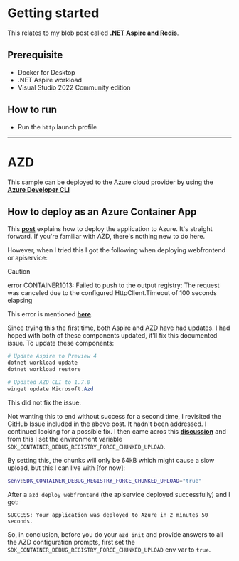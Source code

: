 # Getting started

This relates to my blob post called **[.NET Aspire and Redis](https://blog.garrardkitchen.com/dotneet-aspire-and-redis)**.

## Prerequisite

- Docker for Desktop
- .NET Aspire workload
- Visual Studio 2022 Community edition

## How to run

-  Run the `http` launch profile

---

# AZD

This sample can be deployed to the Azure cloud provider by using the **[Azure Developer CLI](https://learn.microsoft.com/en-us/azure/developer/azure-developer-cli/)**

## How to deploy as an Azure Container App

This **[post](https://learn.microsoft.com/en-us/dotnet/aspire/deployment/azure/aca-deployment-azd-in-depth?tabs=windows)** explains how to deploy the application to Azure.  It's straight forward.  If you're familiar with AZD, there's nothing new to do here.

However, when I tried this I got the following when deploying webfrontend or apiservice:

> [!CAUTION]  
> error CONTAINER1013: Failed to push to the output registry: The request was canceled due to the configured HttpClient.Timeout of 100 seconds elapsing

This error is mentioned **[here](https://blog.garrardkitchen.com/posts/dotnet-aspire-and-redis/#addendum)**.

Since trying this the first time, both Aspire and AZD have had updates.  I had hoped with both of these components updated, it'll fix this documented issue. To update these components:

```powershell
# Update Aspire to Preview 4
dotnet workload update
dotnet workload restore

# Updated AZD CLI to 1.7.0
winget update Microsoft.Azd
```

This did not fix the issue.

Not wanting this to end without success for a second time, I revisited the GitHub Issue included in the above post.  It hadn't been addressed.  I continued looking for a possible fix.  I then came acros this **[discussion](https://github.com/Azure/azure-dev/discussions/3212)** and from this I set the environment variable `SDK_CONTAINER_DEBUG_REGISTRY_FORCE_CHUNKED_UPLOAD`.

By setting this, the chunks will only be 64kB which might cause a slow upload, but this I can live with [for now]:

```powershell
$env:SDK_CONTAINER_DEBUG_REGISTRY_FORCE_CHUNKED_UPLOAD="true"
```

After a `azd deploy webfrontend` (the apiservice deployed successfully) and I got:

```
SUCCESS: Your application was deployed to Azure in 2 minutes 50 seconds.
```

So, in conclusion, before you do your `azd init` and provide answers to all the AZD configuration prompts, first set the `SDK_CONTAINER_DEBUG_REGISTRY_FORCE_CHUNKED_UPLOAD` env var to `true`.